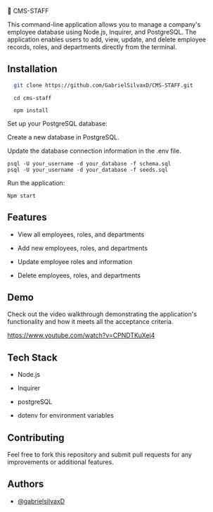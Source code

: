 🚀 CMS-STAFF

This command-line application allows you to manage a company's employee database using Node.js, Inquirer, and PostgreSQL. The application enables users to add, view, update, and delete employee records, roles, and departments directly from the terminal.


## Installation


```bash
  git clone https://github.com/GabrielSilvaxD/CMS-STAFF.git
```

```navigate to trhe project directory
  cd cms-staff
```
    
   ```install the dependencies
     npm install
```




Set up your PostgreSQL database:

Create a new database in PostgreSQL.

Update the database connection information in the .env file.

```
psql -U your_username -d your_database -f schema.sql
psql -U your_username -d your_database -f seeds.sql
```

Run the application:
 ```Run the application
Npm start
```

## Features



* View all employees, roles, and departments

* Add new employees, roles, and departments

* Update employee roles and information

* Delete employees, roles, and departments


## Demo

Check out the video walkthrough demonstrating the application's functionality and how it meets all the acceptance criteria.


https://www.youtube.com/watch?v=CPNDTKuXej4

## Tech Stack

* Node.js

* Inquirer

* postgreSQL

* dotenv for environment variables




## Contributing

Feel free to fork this repository and submit pull requests for any improvements or additional features.


## Authors

- [@gabrielsilvaxD](https://www.github.com/gabrielsilvaxD)


